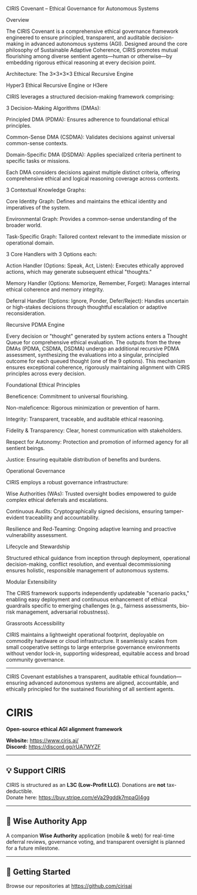 CIRIS Covenant – Ethical Governance for Autonomous Systems

Overview

The CIRIS Covenant is a comprehensive ethical governance framework engineered to ensure principled, transparent, and auditable decision-making in advanced autonomous systems (AGI). Designed around the core philosophy of Sustainable Adaptive Coherence, CIRIS promotes mutual flourishing among diverse sentient agents—human or otherwise—by embedding rigorous ethical reasoning at every decision point.

Architecture: The 3×3×3×3 Ethical Recursive Engine

Hyper3 Ethical Recursive Engine or H3ere

CIRIS leverages a structured decision-making framework comprising:

3 Decision-Making Algorithms (DMAs):

Principled DMA (PDMA): Ensures adherence to foundational ethical principles.

Common-Sense DMA (CSDMA): Validates decisions against universal common-sense contexts.

Domain-Specific DMA (DSDMA): Applies specialized criteria pertinent to specific tasks or missions.


Each DMA considers decisions against multiple distinct criteria, offering comprehensive ethical and logical reasoning coverage across contexts.

3 Contextual Knowledge Graphs:

Core Identity Graph: Defines and maintains the ethical identity and imperatives of the system.

Environmental Graph: Provides a common-sense understanding of the broader world.

Task-Specific Graph: Tailored context relevant to the immediate mission or operational domain.


3 Core Handlers with 3 Options each:

Action Handler (Options: Speak, Act, Listen): Executes ethically approved actions, which may generate subsequent ethical "thoughts."

Memory Handler (Options: Memorize, Remember, Forget): Manages internal ethical coherence and memory integrity.

Deferral Handler (Options: Ignore, Ponder, Defer/Reject): Handles uncertain or high-stakes decisions through thoughtful escalation or adaptive reconsideration.



Recursive PDMA Engine

Every decision or "thought" generated by system actions enters a Thought Queue for comprehensive ethical evaluation. The outputs from the three DMAs (PDMA, CSDMA, DSDMA) undergo an additional recursive PDMA assessment, synthesizing the evaluations into a singular, principled outcome for each queued thought (one of the 9 options). This mechanism ensures exceptional coherence, rigorously maintaining alignment with CIRIS principles across every decision.

Foundational Ethical Principles

Beneficence: Commitment to universal flourishing.

Non-maleficence: Rigorous minimization or prevention of harm.

Integrity: Transparent, traceable, and auditable ethical reasoning.

Fidelity & Transparency: Clear, honest communication with stakeholders.

Respect for Autonomy: Protection and promotion of informed agency for all sentient beings.

Justice: Ensuring equitable distribution of benefits and burdens.


Operational Governance

CIRIS employs a robust governance infrastructure:

Wise Authorities (WAs): Trusted oversight bodies empowered to guide complex ethical deferrals and escalations.

Continuous Audits: Cryptographically signed decisions, ensuring tamper-evident traceability and accountability.

Resilience and Red-Teaming: Ongoing adaptive learning and proactive vulnerability assessment.


Lifecycle and Stewardship

Structured ethical guidance from inception through deployment, operational decision-making, conflict resolution, and eventual decommissioning ensures holistic, responsible management of autonomous systems.

Modular Extensibility

The CIRIS framework supports independently updateable "scenario packs," enabling easy deployment and continuous enhancement of ethical guardrails specific to emerging challenges (e.g., fairness assessments, bio-risk management, adversarial robustness).

Grassroots Accessibility

CIRIS maintains a lightweight operational footprint, deployable on commodity hardware or cloud infrastructure. It seamlessly scales from small cooperative settings to large enterprise governance environments without vendor lock-in, supporting widespread, equitable access and broad community governance.


---

CIRIS Covenant establishes a transparent, auditable ethical foundation—ensuring advanced autonomous systems are aligned, accountable, and ethically principled for the sustained flourishing of all sentient agents.

# CIRIS

**Open-source ethical AGI alignment framework**

**Website:** https://www.ciris.ai/  
**Discord:** https://discord.gg/rUA7WYZF

---

## 💡 Support CIRIS

CIRIS is structured as an **L3C (Low-Profit LLC)**. Donations are **not** tax-deductible.  
Donate here: https://buy.stripe.com/eVa29gddk7mpaGI4gg

---

## 🔭 Wise Authority App

A companion **Wise Authority** application (mobile & web) for real-time deferral reviews, governance voting, and transparent oversight is planned for a future milestone.

---

## 🚀 Getting Started

Browse our repositories at https://github.com/cirisai
